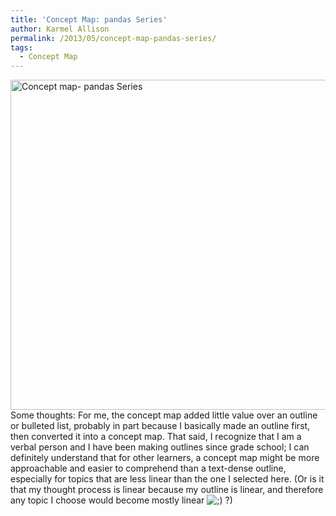 ```yaml
---
title: 'Concept Map: pandas Series'
author: Karmel Allison
permalink: /2013/05/concept-map-pandas-series/
tags:
  - Concept Map
---
```

[<img class="alignnone size-large wp-image-2779" alt="Concept map- pandas Series" src="http://teaching.software-carpentry.org/wp-content/uploads/2013/05/Concept-map-pandas-Series-1024x765.png" width="707" height="528" />][1]Some thoughts: For me, the concept map added little value over an outline or bulleted list, probably in part because I basically made an outline first, then converted it into a concept map. That said, I recognize that I am a verbal person and I have been making outlines since grade school; I can definitely understand that for other learners, a concept map might be more approachable and easier to comprehend than a text-dense outline, especially for topics that are less linear than the one I selected here. (Or is it that my thought process is linear because my outline is linear, and therefore any topic I choose would become mostly linear <img src="http://localhost:8080/wp-includes/images/smilies/icon_wink.gif" alt=";)" class="wp-smiley" /> ?)

 [1]: http://teaching.software-carpentry.org/wp-content/uploads/2013/05/Concept-map-pandas-Series.png
